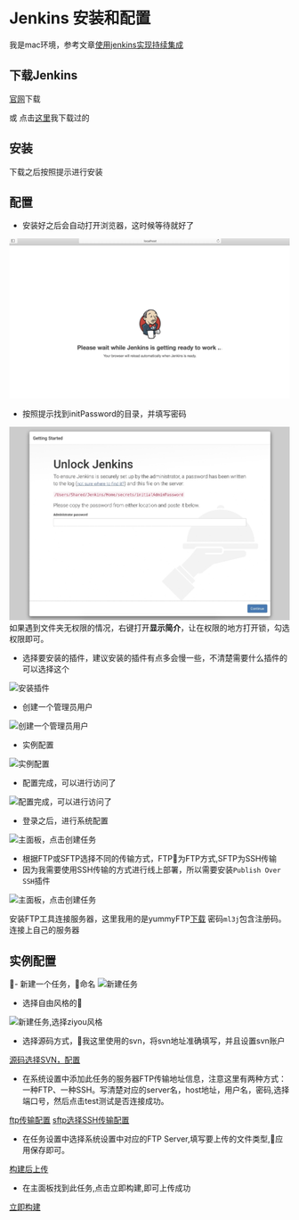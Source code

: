 # Jenkins 安装和配置

我是mac环境，参考文章[使用jenkins实现持续集成](https://www.cnblogs.com/zishengY/p/7170656.html)

## 下载Jenkins

[官网](https://jenkins.io/)下载

或 点击[这里](https://github.com/viivLgr/viivBlog/blob/master/blog/jenkins/lib/jenkins-2.161.pkg)我下载过的

## 安装

下载之后按照提示进行安装

## 配置

- 安装好之后会自动打开浏览器，这时候等待就好了

![等待后台配置](https://github.com/viivLgr/viivBlog/blob/master/images/jenkins_01.jpg)

- 按照提示找到initPassword的目录，并填写密码

![填写密码](https://github.com/viivLgr/viivBlog/blob/master/images/jenkins_02.jpg)
如果遇到文件夹无权限的情况，右键打开**显示简介**，让在权限的地方打开锁，勾选权限即可。

- 选择要安装的插件，建议安装的插件有点多会慢一些，不清楚需要什么插件的可以选择这个

![安装插件](https://github.com/viivLgr/viivBlog/blob/master/images/jenkins_03.jpg)

- 创建一个管理员用户

![创建一个管理员用户](https://github.com/viivLgr/viivBlog/blob/master/images/jenkins_04.jpg)

- 实例配置

![实例配置](https://github.com/viivLgr/viivBlog/blob/master/images/jenkins_05.jpg)

- 配置完成，可以进行访问了

![配置完成，可以进行访问了](https://github.com/viivLgr/viivBlog/blob/master/images/jenkins_06.jpg)

- 登录之后，进行系统配置

![主面板，点击创建任务](https://github.com/viivLgr/viivBlog/blob/master/images/jenkins_09.jpg)

- 根据FTP或SFTP选择不同的传输方式，FTP为FTP方式,SFTP为SSH传输
- 因为我需要使用SSH传输的方式进行线上部署，所以需要安装`Publish Over SSH`插件

![主面板，点击创建任务](https://github.com/viivLgr/viivBlog/blob/master/images/jenkins_10.jpg)

安装FTP工具连接服务器，这里我用的是yummyFTP[下载](https://pan.baidu.com/s/1xU0WcX5TUUQ6GY3kk_Sp1w) 密码`ml3j`包含注册码。
连接上自己的服务器

## 实例配置

- 新建一个任务，命名
![新建任务](https://github.com/viivLgr/viivBlog/blob/master/images/jenkins_08.jpg)

- 选择自由风格的

![新建任务,选择ziyou风格](https://github.com/viivLgr/viivBlog/blob/master/images/jenkins_12.jpg)

- 选择源码方式，我这里使用的svn，将svn地址准确填写，并且设置svn账户

[源码选择SVN，配置](https://github.com/viivLgr/viivBlog/blob/master/images/jenkins_13.jpg)

- 在系统设置中添加此任务的服务器FTP传输地址信息，注意这里有两种方式：一种FTP、一种SSH。写清楚对应的server名，host地址，用户名，密码,选择端口号，然后点击test测试是否连接成功。

[ftp传输配置](https://github.com/viivLgr/viivBlog/blob/master/images/jenkins_10.jpg)
[sftp选择SSH传输配置](https://github.com/viivLgr/viivBlog/blob/master/images/jenkins_13.jpg)

- 在任务设置中选择系统设置中对应的FTP Server,填写要上传的文件类型,应用保存即可。

[构建后上传](https://github.com/viivLgr/viivBlog/blob/master/images/jenkins_15.jpg)

- 在主面板找到此任务,点击立即构建,即可上传成功

[立即构建](https://github.com/viivLgr/viivBlog/blob/master/images/jenkins_16.jpg)